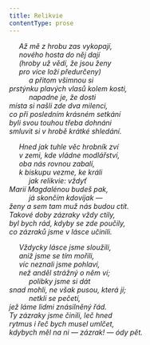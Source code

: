 ```yaml
---
title: Relikvie
contentType: prose
---
```


     _Až mě z hrobu zas vykopají,  
     nového hosta do něj dají  
     (hroby už vědí, že jsou ženy  
     pro více loží předurčeny)  
          a přitom všimnou si  
prstýnku plavých vlasů kolem kosti,  
          napadne je, že dosti  
místa si našli zde dva milenci,  
co při posledním krásném setkání  
byli svou touhou třeba dohnáni  
smluvit si v hrobě krátké shledání._

     _Hned jak tuhle věc hrobník zví  
     v zemi, kde vládne modlářství,  
     oba nás rovnou zabalí,  
     k biskupu vezme, ke králi  
          jak relikvie: vždyť  
Marií Magdalénou budeš pak,  
          já skončím kdovíjak —  
ženy a sem tam muž nás budou ctít.  
Takové doby zázraky vždy ctily,  
byl bych rád, kdyby se zde poučily,  
co zázraků jsme v lásce učinili._

     _Vždycky lásce jsme sloužili,  
     aniž jsme se tím mořili,  
     víc neznali jsme pohlaví,  
     než anděl strážný o něm ví;  
          polibky jsme si dát  
snad mohli, ne však pusou, která jí;  
          netkli se pečetí,  
jež láme lidmi znásilněný řád.  
Ty zázraky jsme činili, leč hned  
rytmus i řeč bych musel umlčet,  
kdybych měl na ni — zázrak! — ódy pět._
